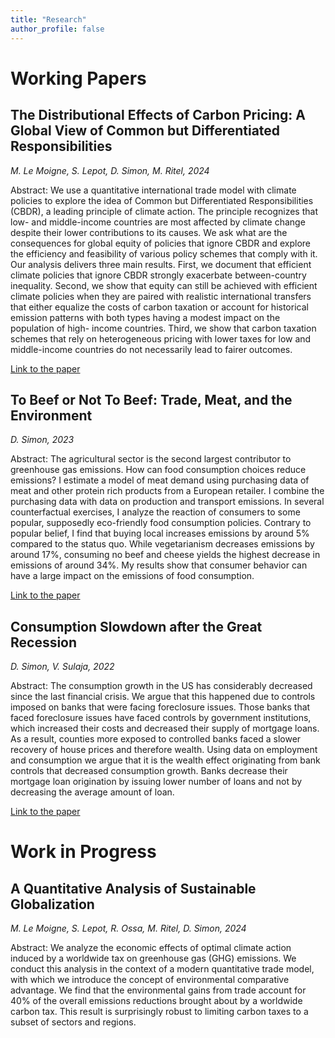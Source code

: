 ```yaml
---
title: "Research"
author_profile: false
---
```


# Working Papers

## The Distributional Effects of Carbon Pricing: A Global View of Common but Differentiated Responsibilities


*M. Le Moigne, S. Lepot, D. Simon, M. Ritel, 2024*

Abstract: We use a quantitative international trade model with climate policies to explore the idea of Common but Differentiated Responsibilities (CBDR), a leading principle of climate action. The principle recognizes that low- and middle-income countries are most affected by climate change despite their lower contributions to its causes. We ask what are the consequences for global equity of policies that ignore CBDR and explore the efficiency and feasibility of various policy schemes that comply with it. Our analysis delivers three main results. First, we document that efficient climate policies that ignore CBDR strongly exacerbate between-country inequality. Second, we show that equity can still be achieved with efficient climate policies when they are paired with realistic international transfers that either equalize the costs of carbon taxation or account for historical emission patterns with both types having a modest impact on the population of high- income countries. Third, we show that carbon taxation schemes that rely on heterogeneous pricing with lower taxes for low and middle-income countries do not necessarily lead to fairer outcomes.

[Link to the paper](https://github.com/simondzs/simondzs.github.io/blob/e5b9bd543482e60f4bf120741aa113ec1a810463/_media/The_Distributional_Effects_of_Carbon_Pricing.pdf)

## To Beef or Not To Beef: Trade, Meat, and the Environment

*D. Simon, 2023*

Abstract: The agricultural sector is the second largest contributor to greenhouse gas emissions. How can food consumption choices reduce emissions? I estimate a model of meat demand using purchasing data of meat and other protein rich products from a European retailer. I combine the purchasing data with data on production and transport emissions. In several counterfactual exercises, I analyze the reaction of consumers to some popular, supposedly eco-friendly food consumption policies. Contrary to popular belief, I find that buying local increases emissions by around 5% compared to the status quo. While vegetarianism decreases emissions by around 17%, consuming no beef and cheese yields the highest decrease in emissions of around 34%. My results show that consumer behavior can have a large impact on the emissions of food consumption.

[Link to the paper](https://github.com/simondzs/simondzs.github.io/blob/master/_media/simondzs-tme.pdf)


## Consumption Slowdown after the Great Recession

*D. Simon, V. Sulaja, 2022*

Abstract: The consumption growth in the US has considerably decreased since the last financial crisis. We argue that this happened due to controls imposed on banks that were facing foreclosure issues. Those banks that faced foreclosure issues have faced controls by government institutions, which increased their costs and decreased their supply of mortgage loans. As a result, counties more exposed to controlled banks faced a slower recovery of house prices and therefore wealth. Using data on employment and consumption we argue that it is the wealth effect originating from bank controls that decreased consumption growth. Banks decrease their mortgage loan origination by issuing lower number of loans and not by decreasing the average amount of loan.

[Link to the paper](https://github.com/simondzs/simondzs.github.io/blob/master/_media/simonsulaja-consumptionslowdown.pdf)



# Work in Progress


## A Quantitative Analysis of Sustainable Globalization

*M. Le Moigne, S. Lepot, R. Ossa, M. Ritel, D. Simon, 2024*

Abstract: We analyze the economic effects of optimal climate action induced by a worldwide tax on greenhouse gas (GHG) emissions. We conduct this analysis in the context of a modern quantitative trade model, with which we introduce the concept of environmental comparative advantage. We find that the environmental gains from trade account for 40% of the overall emissions reductions brought about by a worldwide carbon tax. This result is surprisingly robust to limiting carbon taxes to a subset of sectors and regions.